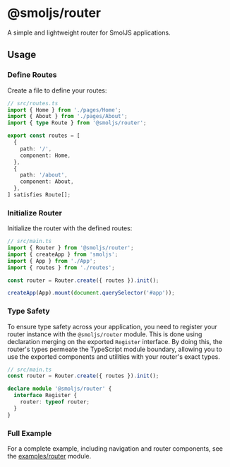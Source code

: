 # @smoljs/router

A simple and lightweight router for SmolJS applications.

## Usage

### Define Routes

Create a file to define your routes:

```typescript
// src/routes.ts
import { Home } from './pages/Home';
import { About } from './pages/About';
import { type Route } from '@smoljs/router';

export const routes = [
  {
    path: '/',
    component: Home,
  },
  {
    path: '/about',
    component: About,
  },
] satisfies Route[];
```

### Initialize Router

Initialize the router with the defined routes:

```typescript
// src/main.ts
import { Router } from '@smoljs/router';
import { createApp } from 'smoljs';
import { App } from './App';
import { routes } from './routes';

const router = Router.create({ routes }).init();

createApp(App).mount(document.querySelector('#app'));
```

### Type Safety

To ensure type safety across your application, you need to register your router instance with the `@smoljs/router` module. This is done using declaration merging on the exported `Register` interface. By doing this, the router's types permeate the TypeScript module boundary, allowing you to use the exported components and utilities with your router's exact types.

```typescript
// src/main.ts
const router = Router.create({ routes }).init();

declare module '@smoljs/router' {
  interface Register {
    router: typeof router;
  }
}
```

### Full Example

For a complete example, including navigation and router components, see the [examples/router](../../examples/router) module.
